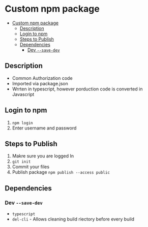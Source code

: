 # Custom npm package

- [Custom npm package](#custom-npm-package)
  - [Description](#description)
  - [Login to npm](#login-to-npm)
  - [Steps to Publish](#steps-to-publish)
  - [Dependencies](#dependencies)
    - [Dev `--save-dev`](#dev---save-dev)

## Description

- Common Authorization code
- Imported via package.json
- Wrrten in typescript, however porduction code is converted in Javascript

## Login to npm

1. `npm login`
2. Enter username and password

## Steps to Publish

1. Makre sure you are logged In
2. `git init`
3. Commit your files
4. Publish package `npm publish --access public`

## Dependencies


### Dev `--save-dev`

- `typescript`
- `del-cli` - Allows cleaning build riectory before every build
